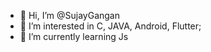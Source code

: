 - 👋 Hi, I’m @SujayGangan
- 👀 I’m interested in C, JAVA, Android, Flutter;
- 🌱 I’m currently learning Js

<!---
SujayGangan/SujayGangan is a ✨ special ✨ repository because its `README.md` (this file) appears on your GitHub profile.
You can click the Preview link to take a look at your changes.
--->
